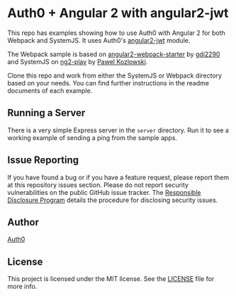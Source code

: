 # Auth0 + Angular 2 with angular2-jwt

This repo has examples showing how to use Auth0 with Angular 2 for both Webpack and SystemJS. It uses Auth0's [angular2-jwt](https://github.com/auth0/angular2-jwt) module.

The Webpack sample is based on [angular2-webpack-starter](https://github.com/AngularClass/angular2-webpack-starter) by [gdi2290](https://github.com/gdi2290) and SystemJS on [ng2-play](https://github.com/pkozlowski-opensource/ng2-play) by [Pawel Kozlowski](https://twitter.com/pkozlowski_os).

Clone this repo and work from either the SystemJS or Webpack directory based on your needs. You can find further instructions in the readme documents of each example.

## Running a Server

There is a very simple Express server in the `server` directory. Run it to see a working example of sending a ping from the sample apps.

## Issue Reporting

If you have found a bug or if you have a feature request, please report them at this repository issues section. Please do not report security vulnerabilities on the public GitHub issue tracker. The [Responsible Disclosure Program](https://auth0.com/whitehat) details the procedure for disclosing security issues.

## Author

[Auth0](auth0.com)

## License

This project is licensed under the MIT license. See the [LICENSE](LICENSE) file for more info.
